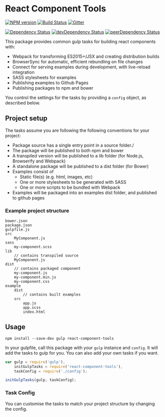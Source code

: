 # React Component Tools

[![NPM version][npm-badge]][npm] [![Build Status][travis-ci-image]][travis-ci-url] [![Gitter][gitter-badge]][gitter]

[![Dependency Status][deps-badge]][deps]
[![devDependency Status][dev-deps-badge]][dev-deps]
[![peerDependency Status][peer-deps-badge]][peer-deps]

[npm-badge]: http://badge.fury.io/js/react-component-tools.svg
[npm]: http://badge.fury.io/js/react-component-tools

[deps-badge]: https://david-dm.org/uooo/react-component-tools.svg
[deps]: https://david-dm.org/uooo/react-component-tools

[dev-deps-badge]: https://david-dm.org/uooo/react-component-tools/dev-status.svg
[dev-deps]: https://david-dm.org/uooo/react-component-tools#info=devDependencies

[peer-deps-badge]: https://david-dm.org/uooo/react-component-tools/peer-status.svg
[peer-deps]: https://david-dm.org/uooo/react-component-tools#info=peerDependencies 

[travis-ci-image]: https://travis-ci.org/uooo/react-component-tools.svg
[travis-ci-url]: https://travis-ci.org/uooo/react-component-tools

[gitter-badge]: https://img.shields.io/badge/gitter-join%20chat-f81a65.svg?style=flat-square
[gitter]: https://gitter.im/uooo/react-component-tools?utm_source=badge&utm_medium=badge&utm_campaign=pr-badge&utm_content=badge


This package provides common gulp tasks for building react components with:

* Webpack for transforming ES2015+/JSX and creating distribution builds
* BrowserSync for automatic, efficient rebundling on file changes
* Connect for serving examples during development, with live-reload integration
* SASS stylesheets for examples
* Publishing examples to Github Pages
* Publishing packages to npm and bower

You control the settings for the tasks by providing a `config` object, as described below.


## Project setup

The tasks assume you are following the following conventions for your project:

* Package source has a single entry point in a source folder./
* The package will be published to both npm and bower
* A transpiled version will be published to a lib folder (for Node.js, Browserify and Webpack)
* A standalone package will be published to a dist folder (for Bower)
* Examples consist of
	* Static file(s) (e.g. html, images, etc)
	* One or more stylesheets to be generated with SASS
	* One or more scripts to be bundled with Webpack
* Examples will be packaged into an examples dist folder, and published to github pages

### Example project structure

```
bower.json
package.json
gulpfile.js
src
	MyComponent.js
sass
	my-component.scss
lib
	// contains transpiled source
	MyComponent.js
dist
	// contains packaged component
    my-component.js
    my-component.min.js
    my-component.css
example
	dist
		// contains built examples
	src
		app.js
		app.scss
		index.html
```

## Usage

```
npm install --save-dev gulp react-component-tools
```

In your gulpfile, call this package with your `gulp` instance and `config`. It will add the tasks to gulp for you. You can also add your own tasks if you want.

```js
var gulp = require('gulp'),
	initGulpTasks = require('react-component-tools'),
	taskConfig = require('./config');

initGulpTasks(gulp, taskConfig);
```

### Task Config

You can customise the tasks to match your project structure by changing the config.
